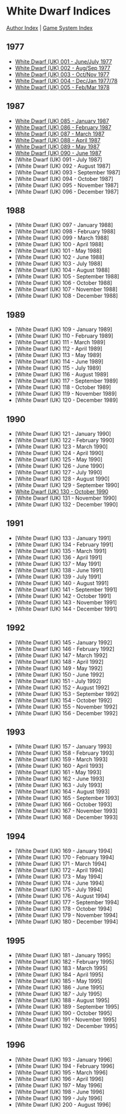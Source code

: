 # White Dwarf Indices

[Author Index](/author-index.md) | [Game System Index](/game-system-index.md)

## 1977
* [White Dwarf (UK) 001 - June/July 1977](/wd-uk/wd-uk-001-1977-06.md)
* [White Dwarf (UK) 002 - Aug/Sep 1977](/wd-uk/wd-uk-002-1977-08.md)
* [White Dwarf (UK) 003 - Oct/Nov 1977](/wd-uk/wd-uk-003-1977-10.md)
* [White Dwarf (UK) 004 - Dec/Jan 1977/78](/wd-uk/wd-uk-004-1997-12.md)
* [White Dwarf (UK) 005 - Feb/Mar 1978](/wd-uk/wd-uk-005-1978-02.md)

## 1987
* [White Dwarf (UK) 085 - January 1987](/wd-uk/wd-uk-085-1987-01.md)
* [White Dwarf (UK) 086 - February 1987](/wd-uk/wd-uk-086-1987-02.md)
* [White Dwarf (UK) 087 - March 1987](/wd-uk/wd-uk-087-1987-03.md)
* [White Dwarf (UK) 088 - April 1987](/wd-uk/wd-uk-088-1987-04.md)
* [White Dwarf (UK) 089 - May 1987](/wd-uk/wd-uk-089-1987-05.md)
* [White Dwarf (UK) 090 - June 1987](/wd-uk/wd-uk-090-1987-06.md)
* [White Dwarf (UK) 091 - July 1987]
* [White Dwarf (UK) 092 - August 1987]
* [White Dwarf (UK) 093 - September 1987]
* [White Dwarf (UK) 094 - October 1987]
* [White Dwarf (UK) 095 - November 1987]
* [White Dwarf (UK) 096 - December 1987]

## 1988
* [White Dwarf (UK) 097 - January 1988]
* [White Dwarf (UK) 098 - February 1988]
* [White Dwarf (UK) 099 - March 1988]
* [White Dwarf (UK) 100 - April 1988]
* [White Dwarf (UK) 101 - May 1988]
* [White Dwarf (UK) 102 - June 1988]
* [White Dwarf (UK) 103 - July 1988]
* [White Dwarf (UK) 104 - August 1988]
* [White Dwarf (UK) 105 - September 1988]
* [White Dwarf (UK) 106 - October 1988]
* [White Dwarf (UK) 107 - November 1988]
* [White Dwarf (UK) 108 - December 1988]

## 1989
* [White Dwarf (UK) 109 - January 1989]
* [White Dwarf (UK) 110 - February 1989]
* [White Dwarf (UK) 111 - March 1989]
* [White Dwarf (UK) 112 - April 1989]
* [White Dwarf (UK) 113 - May 1989]
* [White Dwarf (UK) 114 - June 1989]
* [White Dwarf (UK) 115 - July 1989]
* [White Dwarf (UK) 116 - August 1989]
* [White Dwarf (UK) 117 - September 1989]
* [White Dwarf (UK) 118 - October 1989]
* [White Dwarf (UK) 119 - November 1989]
* [White Dwarf (UK) 120 - December 1989]

## 1990
* [White Dwarf (UK) 121 - January 1990]
* [White Dwarf (UK) 122 - February 1990]
* [White Dwarf (UK) 123 - March 1990]
* [White Dwarf (UK) 124 - April 1990]
* [White Dwarf (UK) 125 - May 1990]
* [White Dwarf (UK) 126 - June 1990]
* [White Dwarf (UK) 127 - July 1990]
* [White Dwarf (UK) 128 - August 1990]
* [White Dwarf (UK) 129 - September 1990]
* [White Dwarf (UK) 130 - October 1990](/wd-uk/wd-uk-130-1990-10.md)
* [White Dwarf (UK) 131 - November 1990]
* [White Dwarf (UK) 132 - December 1990]

## 1991
* [White Dwarf (UK) 133 - January 1991]
* [White Dwarf (UK) 134 - February 1991]
* [White Dwarf (UK) 135 - March 1991]
* [White Dwarf (UK) 136 - April 1991]
* [White Dwarf (UK) 137 - May 1991]
* [White Dwarf (UK) 138 - June 1991]
* [White Dwarf (UK) 139 - July 1991]
* [White Dwarf (UK) 140 - August 1991]
* [White Dwarf (UK) 141 - September 1991]
* [White Dwarf (UK) 142 - October 1991]
* [White Dwarf (UK) 143 - November 1991]
* [White Dwarf (UK) 144 - December 1991]

## 1992
* [White Dwarf (UK) 145 - January 1992]
* [White Dwarf (UK) 146 - February 1992]
* [White Dwarf (UK) 147 - March 1992]
* [White Dwarf (UK) 148 - April 1992]
* [White Dwarf (UK) 149 - May 1992]
* [White Dwarf (UK) 150 - June 1992]
* [White Dwarf (UK) 151 - July 1992]
* [White Dwarf (UK) 152 - August 1992]
* [White Dwarf (UK) 153 - September 1992]
* [White Dwarf (UK) 154 - October 1992]
* [White Dwarf (UK) 155 - November 1992]
* [White Dwarf (UK) 156 - December 1992]

## 1993
* [White Dwarf (UK) 157 - January 1993]
* [White Dwarf (UK) 158 - February 1993]
* [White Dwarf (UK) 159 - March 1993]
* [White Dwarf (UK) 160 - April 1993]
* [White Dwarf (UK) 161 - May 1993]
* [White Dwarf (UK) 162 - June 1993]
* [White Dwarf (UK) 163 - July 1993]
* [White Dwarf (UK) 164 - August 1993]
* [White Dwarf (UK) 165 - September 1993]
* [White Dwarf (UK) 166 - October 1993]
* [White Dwarf (UK) 167 - November 1993]
* [White Dwarf (UK) 168 - December 1993]

## 1994
* [White Dwarf (UK) 169 - January 1994]
* [White Dwarf (UK) 170 - February 1994]
* [White Dwarf (UK) 171 - March 1994]
* [White Dwarf (UK) 172 - April 1994]
* [White Dwarf (UK) 173 - May 1994]
* [White Dwarf (UK) 174 - June 1994]
* [White Dwarf (UK) 175 - July 1994]
* [White Dwarf (UK) 176 - August 1994]
* [White Dwarf (UK) 177 - September 1994]
* [White Dwarf (UK) 178 - October 1994]
* [White Dwarf (UK) 179 - November 1994]
* [White Dwarf (UK) 180 - December 1994]

## 1995
* [White Dwarf (UK) 181 - January 1995]
* [White Dwarf (UK) 182 - February 1995]
* [White Dwarf (UK) 183 - March 1995]
* [White Dwarf (UK) 184 - April 1995]
* [White Dwarf (UK) 185 - May 1995]
* [White Dwarf (UK) 186 - June 1995]
* [White Dwarf (UK) 187 - July 1995]
* [White Dwarf (UK) 188 - August 1995]
* [White Dwarf (UK) 189 - September 1995]
* [White Dwarf (UK) 190 - October 1995]
* [White Dwarf (UK) 191 - November 1995]
* [White Dwarf (UK) 192 - December 1995]

## 1996
* [White Dwarf (UK) 193 - January 1996]
* [White Dwarf (UK) 194 - February 1996]
* [White Dwarf (UK) 195 - March 1996]
* [White Dwarf (UK) 196 - April 1996]
* [White Dwarf (UK) 197 - May 1996]
* [White Dwarf (UK) 198 - June 1996]
* [White Dwarf (UK) 199 - July 1996]
* [White Dwarf (UK) 200 - August 1996]
